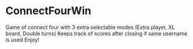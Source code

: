 # ConnectFourWin
Game of connect four with 3 extra selectable modes (Extra player, XL board, Double turns)
Keeps track of scores after closing if same username is used
Enjoy!

